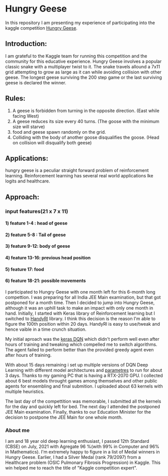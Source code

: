 # Hungry Geese
In this repository I am presenting my experience of participating into the kaggle competition [Hungry Geese](https://www.kaggle.com/c/hungry-geese/).

## Introduction:
I am grateful to the Kaggle team for running this competition and the community for this educative experience.
Hungry Geese involves a popular classic snake with a multiplayer twist to it. The snake travels allound a 7x11 grid attempting to grow as large as it can while avoiding collision with other geese. The longest geese surviving the 200 step game or the last surviving geese is declared the winner.

## Rules:
1) A geese is forbidden from turning in the opposite direction. (East while facing West)
2) A geese reduces its size every 40 turns. (The goose with the minimum size will starve)
3) food and geese spawn randomly on the grid.
4) Colliding with the body of another goose disqualifies the goose. (Head on collision will disqualify both geese)

## Applications:
hungry geese is a peculiar straight forward problem of reinforcement learning. Reinforcement learning has several real world applications lke logits and healthcare.
## Approach:
### input features(21 x 7 x 11)
####    1) feature 1-4 : head of geese
####    2) feature 5-8 : Tail of geese
####    3) feature 9-12: body of geese
####    4) feature 13-16: previous head position
####    5) feature 17: food
####    6) feature 18-21: possible movements

I participated to Hungry Geese with one month left for this 6-month long compettion. I was preparing for all India JEE Main examination, but that got postponed for a month time. Then I decided to jump into Hungry Geese, although it was an uphill task to make an impact with only one month in hand. Initially, I started with Keras library of Reinforcement learning but I switched to [HandyRl](https://github.com/DeNA/HandyRL) library. I think this decision is the reason I'm able to figure the 100th position within 20 days. HandyRl is easy to use/tweak and hence vaible in a time crunch situation.

My initial aproach was the [keras DQN](src/keras.ipynb) which didn't perform well even after hours of training and tweaking which compelled me to switch algorithms. The agent failed to perform better than the provided greedy agent even after hours of training. 

With about 15 days remaining i set up multiple versions of DQN Deep Learning with different model architectures and [parametres](config.yaml) to run for about 3 days. Thanks to my gaming PC that is having a RTX-2070 GPU. I collected about 6 best models throught games among themselves and other public agents for ensembling and final submition. I uploaded about 63 kernels with multiple heuristics. 

The last day of the compettition was memorable, I submitted all the kernels for the day and quickly left for bed. The next day I attended the postponed JEE Main examination. Finally, thanks to our Education Minister for the decision to postpone the JEE Main for one whole month. 

### About me
I am and 18 year old deep learning enthusiast, I passed 12th Standard (CBSE) on July, 2021 with Agregate 96 %(with 99% in Computer and 96% in Mathematics). I'm extremely happy to figure in a list of Medal winners in Hungry Geese. Earlier, I had a Silver Medal (rank 79/2097) from a Healthcare problem (OSIC Pulmonary Fibrosis Progression) in Kaggle. This win helped me to reach the title of "Kaggle competition expert".

